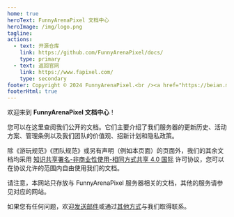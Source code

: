 ```yaml
---
home: true
heroText: FunnyArenaPixel 文档中心
heroImage: /img/logo.png
tagline: 
actions:
  - text: 开源仓库
    link: https://github.com/FunnyArenaPixel/docs/
    type: primary
  - text: 返回官网
    link: https://www.fapixel.com/
    type: secondary
footer: Copyright © 2024 FunnyArenaPixel.<br /><a href="https://beian.miit.gov.cn/" target="_blank" one-link-mark="yes">京ICP备2024044839号-1</a> - <a href="/privacy.html/" one-link-mark="yes">隐私政策</a> | <a href="/eula.html/" one-link-mark="yes">用户协议</a>
footerHtml: true
---
```


欢迎来到 **FunnyArenaPixel 文档中心**！

您可以在这里查阅我们公开的文档。它们主要介绍了我们服务器的更新历史、活动方案、管理条例以及我们团队的价值观、招新计划和隐私政策。

除《游玩规范》《团队规范》或另有声明（例如本页面）的页面外，我们的其余文档均采用 [知识共享署名-非商业性使用-相同方式共享 4.0 国际](https://creativecommons.org/licenses/by-nc-sa/4.0/deed.zh-hans) 许可协议，您可以在协议允许的范围内自由使用我们的文档。

请注意，本网站只存放与 FunnyArenaPixel 服务器相关的文档，其他的服务请参见对应的网站。

如果您有任何问题，欢迎[发送邮件](mailto:support@fapixel.com)或通过[其他方式](/contact.html)与我们取得联系。



